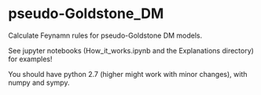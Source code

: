 # pseudo-Goldstone_DM
Calculate Feynamn rules for pseudo-Goldstone DM models.

See jupyter notebooks (How_it_works.ipynb and the Explanations directory) for examples!


You should have python 2.7 (higher might work  with minor changes), with numpy and sympy.
